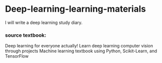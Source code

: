 # Deep-learning-learning-materials

I will write a deep learning study diary.

### source textbook:
Deep learning for everyone
actually! Learn deep learning computer vision through projects
Machine learning textbook using Python, Scikit-Learn, and TensorFlow
